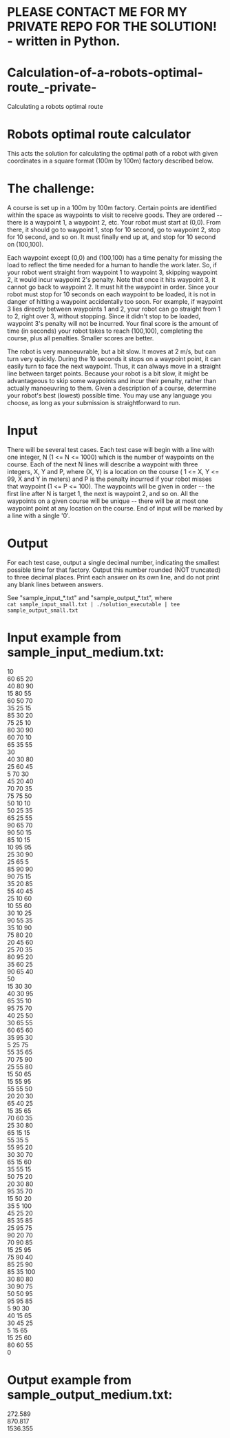# PLEASE CONTACT ME FOR MY PRIVATE REPO FOR THE SOLUTION! - written in Python.

# Calculation-of-a-robots-optimal-route_-private-
Calculating a robots optimal route

# Robots optimal route calculator
This acts the solution for calculating the optimal path of a robot with given coordinates in a square format (100m by 100m) factory described below.


# The challenge:
A course is set up in a 100m by 100m factory. Certain points are identified within the space as waypoints to visit to receive goods. They are ordered -- there is a waypoint 1, a waypoint 2, etc. Your robot must start at (0,0). From there, it should go to waypoint 1, stop for 10 second, go to waypoint 2, stop for 10 second, and so on. It must finally end up at, and stop for 10 second on (100,100).

Each waypoint except (0,0) and (100,100) has a time penalty for missing the load to reflect the time needed for a human to handle the work later. So, if your robot went straight from waypoint 1 to waypoint 3, skipping waypoint 2, it would incur waypoint 2's penalty. Note that once it hits waypoint 3, it cannot go back to waypoint 2. It must hit the waypoint in order. Since your robot must stop for 10 seconds on each waypoint to be loaded, it is not in danger of hitting a waypoint accidentally too soon. For example, if waypoint 3 lies directly between waypoints 1 and 2, your robot can go straight from 1 to 2, right over 3, without stopping. Since it didn't stop to be loaded, waypoint 3's penalty will not be incurred. Your final score is the amount of time (in seconds) your robot takes to reach (100,100), completing the course, plus all penalties. Smaller scores are better.

The robot is very manoeuvrable, but a bit slow. It moves at 2 m/s, but can turn very quickly. During the 10 seconds it stops on a waypoint point, it can easily turn to face the next waypoint. Thus, it can always move in a straight line between target points.
Because your robot is a bit slow, it might be advantageous to skip some waypoints and incur their penalty, rather than actually manoeuvring to them. Given a description of a course, determine your robot's best (lowest) possible time.
You may use any language you choose, as long as your submission is straightforward to run.


# Input
There will be several test cases. Each test case will begin with a line with one integer, N (1 <= N <= 1000) which is the number of waypoints on the course. Each of the next N lines will describe a waypoint with three integers, X, Y and P, where (X, Y) is a location on the course ( 1 <= X, Y <= 99, X and Y in meters) and P is the penalty incurred if your robot misses that waypoint (1 <= P <= 100). The waypoints will be given in order -- the first line after N is target 1, the next is waypoint 2, and so on. All the waypoints on a given course will be unique -- there will be at most one waypoint point at any location on the course. End of input will be marked by a line with a single '0'.


# Output
For each test case, output a single decimal number, indicating the smallest possible time for that factory. Output this number rounded (NOT truncated) to three decimal places. Print each answer on its own line, and do not print any blank lines between answers.

See "sample_input_&ast;.txt" and "sample_output_&ast;.txt", where\
`cat sample_input_small.txt | ./solution_executable | tee sample_output_small.txt`

# Input example from sample_input_medium.txt:
10\
60 65 20\
40 80 90\
15 80 55\
60 50 70\
35 25 15\
85 30 20\
75 25 10\
80 30 90\
60 70 10\
65 35 55\
30\
40 30 80\
25 60 45\
5 70 30\
45 20 40\
70 70 35\
75 75 50\
50 10 10\
50 25 35\
65 25 55\
90 65 70\
90 50 15\
85 10 15\
10 95 95\
25 30 90\
25 65 5\
85 90 90\
90 75 15\
35 20 85\
55 40 45\
25 10 60\
10 55 60\
30 10 25\
90 55 35\
35 10 90\
75 80 20\
20 45 60\
25 70 35\
80 95 20\
35 60 25\
90 65 40\
50\
15 30 30\
40 30 95\
65 35 10\
95 75 70\
40 25 50\
30 65 55\
60 65 60\
35 95 30\
5 25 75\
55 35 65\
70 75 90\
25 55 80\
15 50 65\
15 55 95\
55 55 50\
20 20 30\
65 40 25\
15 35 65\
70 60 35\
25 30 80\
65 15 15\
55 35 5\
55 95 20\
30 30 70\
65 15 60\
35 55 15\
50 75 20\
20 30 80\
95 35 70\
15 50 20\
35 5 100\
45 25 20\
85 35 85\
25 95 75\
90 20 70\
70 90 85\
15 25 95\
75 90 40\
85 25 90\
85 35 100\
30 80 80\
30 90 75\
50 50 95\
95 95 85\
5 90 30\
40 15 65\
30 45 25\
5 15 65\
15 25 60\
80 60 55\
0

# Output example from sample_output_medium.txt:
272.589\
870.817\
1536.355
